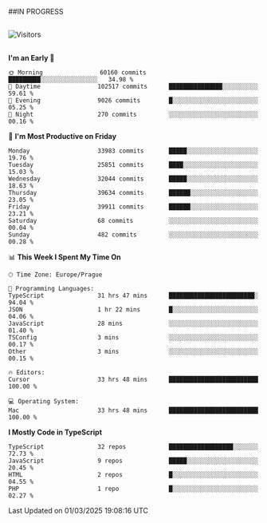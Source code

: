 ##IN PROGRESS
##
![Visitors](https://komarev.com/ghpvc/?username=petrbui&style=for-the-badge&label=Visitors+👀)



##
<!--
[![My GitHub stats](https://github-readme-stats.vercel.app/api?username=petrbui&theme=github_dark)](https://github.com/anuraghazra/github-readme-stats)

[![My wakatime stats](https://github-readme-stats.vercel.app/api/wakatime?username=petrbui&theme=github_dark)](https://github.com/anuraghazra/github-readme-stats)
-->
<!--START_SECTION:waka-->
**I'm an Early 🐤** 

```text
🌞 Morning                60160 commits       █████████░░░░░░░░░░░░░░░░   34.98 % 
🌆 Daytime                102517 commits      ███████████████░░░░░░░░░░   59.61 % 
🌃 Evening                9026 commits        █░░░░░░░░░░░░░░░░░░░░░░░░   05.25 % 
🌙 Night                  270 commits         ░░░░░░░░░░░░░░░░░░░░░░░░░   00.16 % 
```
📅 **I'm Most Productive on Friday** 

```text
Monday                   33983 commits       █████░░░░░░░░░░░░░░░░░░░░   19.76 % 
Tuesday                  25851 commits       ████░░░░░░░░░░░░░░░░░░░░░   15.03 % 
Wednesday                32044 commits       █████░░░░░░░░░░░░░░░░░░░░   18.63 % 
Thursday                 39634 commits       ██████░░░░░░░░░░░░░░░░░░░   23.05 % 
Friday                   39911 commits       ██████░░░░░░░░░░░░░░░░░░░   23.21 % 
Saturday                 68 commits          ░░░░░░░░░░░░░░░░░░░░░░░░░   00.04 % 
Sunday                   482 commits         ░░░░░░░░░░░░░░░░░░░░░░░░░   00.28 % 
```


📊 **This Week I Spent My Time On** 

```text
🕑︎ Time Zone: Europe/Prague

💬 Programming Languages: 
TypeScript               31 hrs 47 mins      ████████████████████████░   94.04 % 
JSON                     1 hr 22 mins        █░░░░░░░░░░░░░░░░░░░░░░░░   04.06 % 
JavaScript               28 mins             ░░░░░░░░░░░░░░░░░░░░░░░░░   01.40 % 
TSConfig                 3 mins              ░░░░░░░░░░░░░░░░░░░░░░░░░   00.17 % 
Other                    3 mins              ░░░░░░░░░░░░░░░░░░░░░░░░░   00.15 % 

🔥 Editors: 
Cursor                   33 hrs 48 mins      █████████████████████████   100.00 % 

💻 Operating System: 
Mac                      33 hrs 48 mins      █████████████████████████   100.00 % 
```

**I Mostly Code in TypeScript** 

```text
TypeScript               32 repos            ██████████████████░░░░░░░   72.73 % 
JavaScript               9 repos             █████░░░░░░░░░░░░░░░░░░░░   20.45 % 
HTML                     2 repos             █░░░░░░░░░░░░░░░░░░░░░░░░   04.55 % 
PHP                      1 repo              █░░░░░░░░░░░░░░░░░░░░░░░░   02.27 % 
```




 Last Updated on 01/03/2025 19:08:16 UTC
<!--END_SECTION:waka-->
